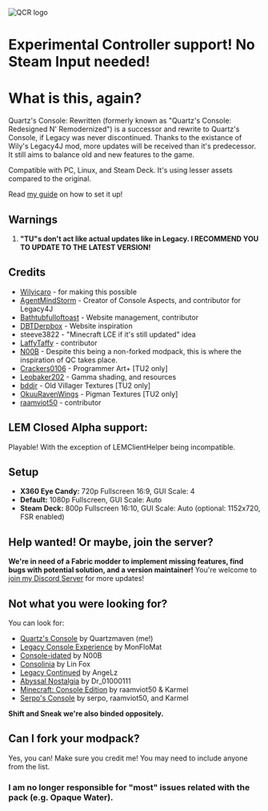 ![QCR logo](https://cdn.modrinth.com/data/cached_images/e7fed9c4d42fa2b831abcad03b2a9f1440efc416.png)

# Experimental Controller support! No Steam Input needed!

# What is this, again?
Quartz's Console: Rewritten (formerly known as "Quartz's Console: Redesigned N' Remodernized") is a successor and rewrite to Quartz's Console, if Legacy was never discontinued. Thanks to the existance of Wily's Legacy4J mod, more updates will be received than it's predecessor. It still aims to balance old and new features to the game. 

Compatible with PC, Linux, and Steam Deck. It's using lesser assets compared to the original.

Read [my guide](https://qconsoles-organization.gitbook.io/quartzs-console-wiki/installation) on how to set it up!

## Warnings
1. **"TU"s don't act like actual updates like in Legacy. I RECOMMEND YOU TO UPDATE TO THE LATEST VERSION!**

## Credits
- [Wilyicaro](https://github.com/Wilyicaro/Legacy-Minecraft) - for making this possible
- [AgentMindStorm](https://www.youtube.com/channel/UC-ljddYkFdTQl-MVEaVvbuQ) - Creator of Console Aspects, and contributor for Legacy4J
- [Bathtubfulloftoast](https://novassite.net/misc/Carrd/) - Website management, contributor
- [DBTDerpbox](https://www.legacyminigames.xyz) - Website inspiration
- steeve3822 - "Minecraft LCE if it's still updated" idea
- [LaffyTaffy](https://www.youtube.com/@Laffy_Taffy) - contributor
- [N00B](https://github.com/S-N00B-1) - Despite this being a non-forked modpack, this is where the inspiration of QC takes place.
- [Crackers0106](https://modrinth.com/user/Crackers0106) - Programmer Art+ [TU2 only]
- [Leobaker202](https://modrinth.com/resourcepack/legacy-console-edition-visuals) - Gamma shading, and resources
- [bddjr](https://modrinth.com/user/bddjr) - Old Villager Textures [TU2 only]
- [OkuuRavenWings](https://www.planetminecraft.com/member/okuuravenwings/) - Pigman Textures [TU2 only]
- [raamviot50](https://modrinth.com/modpack/consoleedition/) - contributor

## LEM Closed Alpha support:
Playable! With the exception of LEMClientHelper being incompatible.

## Setup
- **X360 Eye Candy:** 720p Fullscreen 16:9, GUI Scale: 4
- **Default:** 1080p Fullscreen, GUI Scale: Auto
- **Steam Deck:** 800p Fullscreen 16:10, GUI Scale: Auto (optional: 1152x720, FSR enabled)

## Help wanted! Or maybe, join the server?
**We're in need of a Fabric modder to implement missing features, find bugs with potential solution, and a version maintainer!** You're welcome to [join my Discord Server](https://discord.gg/jgC9kGccVA) for more updates!

## Not what you were looking for?
You can look for:
- [Quartz's Console](https://modrinth.com/modpack/quartzs-console) by Quartzmaven (me!)
- [Legacy Console Experience](https://modrinth.com/modpack/legacy_console_experience) by MonFloMat
- [Console-idated](https://modrinth.com/modpack/console-idated) by N00B
- [Consolinia](https://www.planetminecraft.com/mod/consolinia/) by Lin Fox
- [Legacy Continued](https://www.youtube.com/watch?v=LMAsXbq9ZRw) by AngeLz
- [Abyssal Nostalgia](https://modrinth.com/modpack/abyssal-nostalgia/versions) by Dr_01000111
- [Minecraft: Console Edition](https://modrinth.com/modpack/consoleedition/) by raamviot50 & Karmel
- [Serpo's Console](https://modrinth.com/modpack/serpos-console) by serpo, raamviot50, and Karmel  

**Shift and Sneak we're also binded oppositely.**

## Can I fork your modpack?
Yes, you can! Make sure you credit me! You may need to include anyone from the list. 

### I am no longer responsible for "most" issues related with the pack (e.g. Opaque Water).
